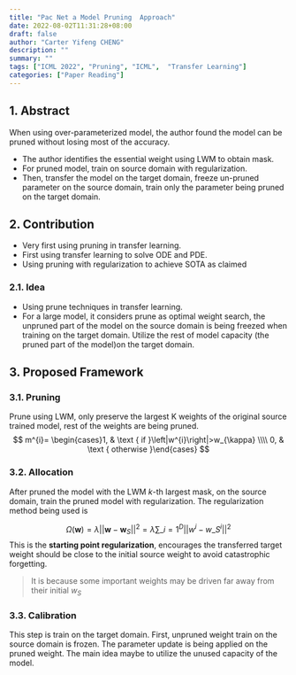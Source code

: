 ```yaml
---
title: "Pac Net a Model Pruning  Approach"
date: 2022-08-02T11:31:28+08:00
draft: false
author: "Carter Yifeng CHENG"
description: ""
summary: ""
tags: ["ICML 2022", "Pruning", "ICML",  "Transfer Learning"]
categories: ["Paper Reading"]
---
```


## 1. Abstract

When using over-parameterized model, the author found the model can be pruned without losing most of the accuracy. 
* The author identifies the essential weight using LWM to obtain mask. 
* For pruned model, train on source domain with regularization. 
* Then, transfer the model on the target domain, freeze un-pruned parameter on the source domain, train only the parameter being pruned on the target domain. 

## 2. Contribution 

* Very first using pruning in transfer learning.
* First using transfer learning to solve ODE and PDE. 
* Using pruning with regularization to achieve SOTA as claimed
  
### 2.1. Idea 

* Using prune techniques in transfer learning.
* For a large model, it considers prune as optimal weight search, the unpruned part of the model on the source domain is being freezed when training on the target domain. Utilize the rest of model capacity (the pruned part of the model)on the target domain. 
  
## 3. Proposed Framework
### 3.1. Pruning
Prune using LWM, only preserve the largest K weights of the original source trained model, rest of the weights are being pruned. 
$$
m^{i}= \begin{cases}1, & \text { if }\left|w^{i}\right|>w_{\kappa} \\\\ 0, & \text { otherwise }\end{cases}
$$
### 3.2. Allocation

After pruned the model with the LWM $k$-th largest mask, on the source domain, train the pruned model with regularization. The regularization method being used is  

$$
\Omega(\mathbf{w})=\lambda||\mathbf{w}-\mathbf{w}_{S}||^{2}=\lambda \sum\_{i=1}^{D}||w^{i}-w\_{S}^{i}||^{2}
$$
This is the **starting point regularization**, encourages the transferred target weight should be close to the initial source weight to avoid catastrophic forgetting. 
>It is because some
important weights may be driven far away from their initial $w_S$
### 3.3. Calibration 
This step is train on the target domain. First, unpruned weight train on the source domain is frozen. The parameter update is being applied on the pruned weight. The main idea maybe to utilize the unused capacity of the model.  
